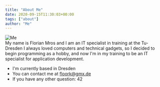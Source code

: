 ```yaml
---
title: "About Me"
date: 2020-09-15T11:30:03+00:00
tags: ["about"]
author: "Me"
---
```

![Me](https://secure.gravatar.com/avatar/a3b3a90533fa19548c4aa9c92325e319?s=800&d=identicon)
<br>
My name is Florian Mros and I am an IT specialist in training at the Tu-Dresden
I always loved computers and technical gadgets, so I decided to begin programming as a hobby, and now I'm in my training to be an IT specialist for application development.

- I'm currently based in Dresden
- You can contact me at <floork@gmx.de>
- If you have any other question: 42
